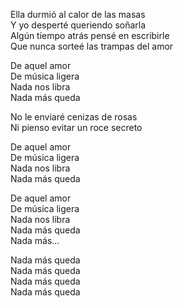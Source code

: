 Ella durmió al calor de las masas  
Y yo desperté queriendo soñarla  
Algún tiempo atrás pensé en escribirle  
Que nunca sorteé las trampas del amor

De aquel amor  
De música ligera  
Nada nos libra  
Nada más queda

No le enviaré cenizas de rosas  
Ni pienso evitar un roce secreto

De aquel amor  
De música ligera  
Nada nos libra  
Nada más queda

De aquel amor  
De música ligera  
Nada nos libra  
Nada más queda  
Nada más...

Nada más queda  
Nada más queda  
Nada más queda  
Nada más queda